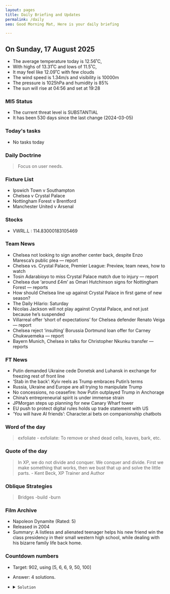 ```yaml
---
layout: pages
title: Daily Briefing and Updates
permalink: /daily
seo: Good Morning Mat, Here is your daily briefing

---
```


<!-- weather_marker starts -->
## On Sunday, 17 August 2025

- The average temperature today is 12.56˚C,
- With highs of 13.31˚C and lows of 11.5˚C,
- It may feel like 12.09˚C with few clouds
- The wind speed is 1.34m/s and visibility is 10000m
- The pressure is 1025hPa and humidity is 85%
- The sun will rise at 04:56 and set at 19:28

<!-- weather_marker ends -->

### MI5 Status
<!-- threat_marker starts -->
- The current threat level is <span class="highlighter">SUBSTANTIAL</span>
- It has been 530 days since the last change (2024-03-05)

<!-- threat_marker ends -->

### Today's tasks
<!-- task_marker starts -->
- No tasks today
<!-- task_marker ends -->

### Daily Doctrine
<!-- doctrine_marker starts -->
> Focus on user needs.
<!-- doctrine_marker ends -->

### Fixture List

<!-- fixture_marker starts -->
- Ipswich Town v Southampton
- Chelsea v Crystal Palace
- Nottingham Forest v Brentford
- Manchester United v Arsenal
<!-- fixture_marker ends -->

### Stocks

<!-- stocks_marker starts -->

- VWRL.L : 114.83000183105469 

<!-- stocks_marker ends -->

### Team News
<!-- news_marker starts -->

- Chelsea not looking to sign another center back, despite Enzo Maresca’s public plea — report
- Chelsea vs. Crystal Palace, Premier League: Preview, team news, how to watch
- Tosin Adarabioyo to miss Crystal Palace match due to injury — report
- Chelsea due  ‘around £4m’ as Omari Hutchinson signs for Nottingham Forest — reports
- How should Chelsea line up against Crystal Palace in first game of new season?
- The Daily Hilario: Saturday
- Nicolas Jackson will not play against Crystal Palace, and not just because he’s suspended
- Villarreal offer ‘short of expectations’ for Chelsea defender Renato Veiga — report
- Chelsea reject ‘insulting’ Borussia Dortmund loan offer for Carney Chukwuemeka — report
- Bayern Munich, Chelsea in talks for Christopher Nkunku transfer — reports

<!-- news_marker ends -->

### FT News

<!-- ftnews_marker starts -->

- Putin demanded Ukraine cede Donetsk and Luhansk in exchange for freezing rest of front line
- ‘Stab in the back’: Kyiv reels as Trump embraces Putin’s terms
- Russia, Ukraine and Europe are all trying to manipulate Trump
- No concessions, no ceasefire: how Putin outplayed Trump in Anchorage
- China’s entrepreneurial spirit is under immense strain
- JPMorgan steps up planning for new Canary Wharf tower
- EU push to protect digital rules holds up trade statement with US
- ‘You will have AI friends’: Character.ai bets on companionship chatbots

<!-- ftnews_marker ends -->

### Word of the day

<!-- word_marker starts -->

 > exfoliate - exfoliate: To remove or shed dead cells, leaves, bark, etc.

<!-- word_marker ends -->

### Quote of the day
<!-- quote_marker starts -->

> In XP, we do not divide and conquer. We conquer and divide. First we make something that works, then we bust that up and solve the little parts. - Kent Beck, XP Trainer and Author

<!-- quote_marker ends -->

### Oblique Strategies
<!-- eno_marker starts -->
> Bridges
-build
-burn

<!-- eno_marker ends -->

### Film Archive

<!-- film_marker starts -->
- Napoleon Dynamite (Rated: 5)
- Released in 2004
- Summary: A listless and alienated teenager helps his new friend win the class presidency in their small western high school, while dealing with his bizarre family life back home.
<!-- film_marker ends -->

### Countdown numbers
<!-- game_marker starts -->

- Target: 902, using [5, 6, 6, 9, 50, 100]
- Answer: 4 solutions.

- <details><summary><code>Solution</code></summary>

  Solution: ( 100 + 50 ) x 6 + 6 + 5 - 9

   </details>

<!-- game_marker ends -->

